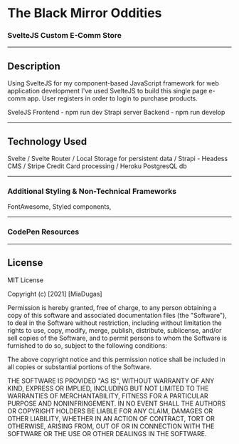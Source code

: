 # The Black Mirror Oddities 
### SvelteJS Custom E-Comm Store

<hr>

## Description
Using SvelteJS for my component-based JavaScript framework for web application development I've used SvelteJS to build this single page e-comm app. User registers in order to login to  purchase products.

SveleJS Frontend - npm run dev
Strapi server Backend - npm run develop
<hr>

<!-- ![Main View](https://github.com/miadugas/color-tuner/blob/main/color-tuner.png) -->

## Technology Used
Svelte / Svelte Router / Local Storage for persistent data / Strapi - Headess CMS / Stripe Credit Card processing / Heroku PostgresQL db

<hr>

### Additional Styling & Non-Technical Frameworks
FontAwesome, Styled components,

<hr>

### CodePen Resources



<hr>

## License

MIT License

Copyright (c) [2021] [MiaDugas]

Permission is hereby granted, free of charge, to any person obtaining a copy
of this software and associated documentation files (the "Software"), to deal
in the Software without restriction, including without limitation the rights
to use, copy, modify, merge, publish, distribute, sublicense, and/or sell
copies of the Software, and to permit persons to whom the Software is
furnished to do so, subject to the following conditions:

The above copyright notice and this permission notice shall be included in all
copies or substantial portions of the Software.

THE SOFTWARE IS PROVIDED "AS IS", WITHOUT WARRANTY OF ANY KIND, EXPRESS OR
IMPLIED, INCLUDING BUT NOT LIMITED TO THE WARRANTIES OF MERCHANTABILITY,
FITNESS FOR A PARTICULAR PURPOSE AND NONINFRINGEMENT. IN NO EVENT SHALL THE
AUTHORS OR COPYRIGHT HOLDERS BE LIABLE FOR ANY CLAIM, DAMAGES OR OTHER
LIABILITY, WHETHER IN AN ACTION OF CONTRACT, TORT OR OTHERWISE, ARISING FROM,
OUT OF OR IN CONNECTION WITH THE SOFTWARE OR THE USE OR OTHER DEALINGS IN THE
SOFTWARE.

